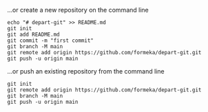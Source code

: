 …or create a new repository on the command line

```
echo "# depart-git" >> README.md
git init
git add README.md
git commit -m "first commit"
git branch -M main
git remote add origin https://github.com/formeka/depart-git.git
git push -u origin main
```

…or push an existing repository from the command line

```
git init
git remote add origin https://github.com/formeka/depart-git.git
git branch -M main
git push -u origin main
```
